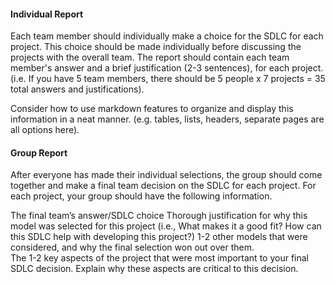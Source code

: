 
#### Individual Report
Each team member should individually make a choice for the SDLC for each project.   This choice should be made individually before discussing the projects with the overall team.  The report should contain each team member's answer and a brief justification (2-3 sentences), for each project.  (i.e. If you have 5 team members, there should be 5 people x 7 projects = 35 total answers and justifications).

Consider how to use markdown features to organize and display this information in a neat manner.  (e.g. tables, lists, headers, separate pages are all options here).

#### Group Report
After everyone has made their individual selections, the group should come together and make a final team decision on the SDLC for each project.  For each project, your group should have the following information.

The final team’s answer/SDLC choice
Thorough justification for why this model was selected for this project (i.e., What makes it a good fit? How can this SDLC help with developing this project?)
1-2 other models that were considered, and why the final selection won out over them.  
The 1-2 key aspects of the project that were most important to your final SDLC decision.  Explain why these aspects are critical to this decision. 


